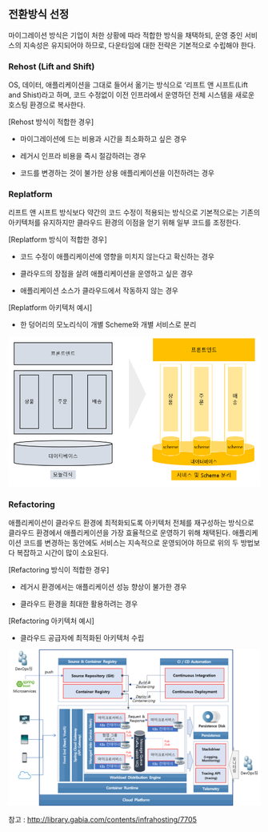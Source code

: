 ## 전환방식 선정

마이그레이션 방식은 기업이 처한 상황에 따라 적합한 방식을 채택하되, 운영 중인 서비스의 지속성은 유지되어야 하므로, 
다운타임에 대한 전략은 기본적으로 수립해야 한다.

### **Rehost (Lift and Shift)**

OS, 데이터, 애플리케이션을 그대로 들어서 옮기는 방식으로 ‘리프트 앤 시프트(Lift and Shist)라고 하며, 
코드 수정없이 이전 인프라에서 운영하던 전체 시스템을 새로운 호스팅 환경으로 복사한다.

\[Rehost 방식이 적합한 경우\]

  - 마이그레이션에 드는 비용과 시간을 최소화하고 싶은 경우

  - 레거시 인프라 비용을 즉시 절감하려는 경우

  - 코드를 변경하는 것이 불가한 상용 애플리케이션을 이전하려는 경우

### **Replatform**

리프트 앤 시프트 방식보다 약간의 코드 수정이 적용되는 방식으로 기본적으로는 기존의 아키텍처를 유지하지만 클라우드 
환경의 이점을 얻기 위해 일부 코드를 조정한다.

\[Replatform 방식이 적합한 경우\]

  - 코드 수정이 애플리케이션에 영향을 미치지 않는다고 확신하는 경우

  - 클라우드의 장점을 살려 애플리케이션을 운영하고 싶은 경우

  - 애플리케이션 소스가 클라우드에서 작동하지 않는 경우

\[Replatform 아키텍처 예시\]

  - 한 덩어리의 모노리식이 개별 Scheme와 개별 서비스로 분리

![](/img/02_Planning/03/03/image8.png)

### **Refactoring**

애플리케이션이 클라우드 환경에 최적화되도록 아키텍처 전체를 재구성하는 방식으로 클라우드 환경에서 애플리케이션을
 가장 효율적으로 운영하기 위해 채택된다.
애플리케이션 코드를 변경하는 동안에도 서비스는 지속적으로 운영되어야 하므로 위의 두 방법보다 복잡하고 시간이 많이 소요된다.

\[Refactoring 방식이 적합한 경우\]

  - 레거시 환경에서는 애플리케이션 성능 향상이 불가한 경우

  - 클라우드 환경을 최대한 활용하려는 경우

\[Refactoring 아키텍처 예시\]

  - 클라우드 공급자에 최적화된 아키텍처 수립

![](/img/02_Planning/03/03/image9.png)

참고 : http://library.gabia.com/contents/infrahosting/7705
